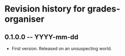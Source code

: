 # Revision history for grades-organiser

## 0.1.0.0 -- YYYY-mm-dd

* First version. Released on an unsuspecting world.
